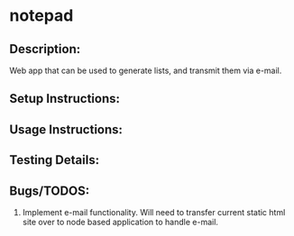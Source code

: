 # notepad

## Description:

Web app that can be used to generate lists, and transmit them via e-mail.

## Setup Instructions:

## Usage Instructions:

## Testing Details:

## Bugs/TODOS:

1. Implement e-mail functionality. Will need to transfer current static html site over to node based application to handle e-mail.

